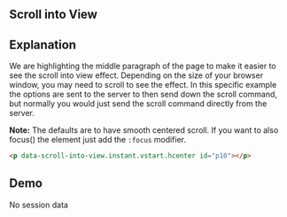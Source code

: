 ## Scroll into View

## Explanation

We are highlighting the middle paragraph of the page to make it easier to see the scroll into view effect. Depending on the size of your browser window, you may need to scroll to see the effect. In this specific example the options are sent to the server to then send down the scroll command, but normally you would just send the scroll command directly from the server.

**Note:** The defaults are to have smooth centered scroll. If you want to also focus() the element just add the `:focus` modifier.

```html
<p data-scroll-into-view.instant.vstart.hcenter id="p10"></p>
```

## Demo

<div
  id="replaceMe"
  data-on-load="sse('/examples/scroll_into_view/data')"
  >No session data</div>

